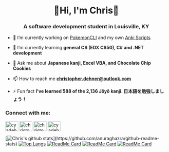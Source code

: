 <div class="main">
<h1 align="center">🌟Hi, I'm Chris🌟</h1>
<h3 align="center">A software development student in Louisville, KY</h3>

- 🔭 I’m currently working on [PokemonCLI](https://github.com/cyadehn/PokemonCLI) and my own [Anki Scripts](https://github.com/cyadehn/anki-scripts)

- 🌱 I’m currently learning **general CS (EDX CS50), C# and .NET development**

- 💬 Ask me about **Japanese kanji, Excel VBA, and Chocolate Chip Cookies**

- 📫 How to reach me **christopher.dehner@outlook.com**

- ⚡ Fun fact **I've learned 588 of the 2,136 Jōyō kanji. 日本語を勉強しましょう！**

<h3 align="left">Connect with me:</h3>
<p align="left">
<a href="https://twitter.com/cyadehn" target="blank"><img align="center" src="https://cdn.jsdelivr.net/npm/simple-icons@3.0.1/icons/twitter.svg" alt="cyadehn" height="30" width="40" /></a>
<a href="https://linkedin.com/in/christopherdehnerii" target="blank"><img align="center" src="https://cdn.jsdelivr.net/npm/simple-icons@3.0.1/icons/linkedin.svg" alt="christopherdehnerii" height="30" width="40" /></a>
<a href="https://fb.com/christopherdehnerii" target="blank"><img align="center" src="https://cdn.jsdelivr.net/npm/simple-icons@3.0.1/icons/facebook.svg" alt="christopherdehnerii" height="30" width="40" /></a>
<a href="https://instagram.com/cyadehn" target="blank"><img align="center" src="https://cdn.jsdelivr.net/npm/simple-icons@3.0.1/icons/instagram.svg" alt="cyadehn" height="30" width="40" /></a>
</p>

[![Chris's github stats](https://github-readme-stats.vercel.app/api?username=cyadehn&bg_color=30,FF1139,2497E6&title_color=fff&text_color=fff")](https://github.com/anuraghazra/github-readme-stats)
[![Top Langs](https://github-readme-stats.vercel.app/api/top-langs/?username=cyadehn&layout=compact)](https://github.com/anuraghazra/github-readme-stats)
[![ReadMe Card](https://github-readme-stats.vercel.app/api/pin/?username=cyadehn&repo=PokemonCLI)](https://github.com/cyadehn/PokemonCLI)
[![ReadMe Card](https://github-readme-stats.vercel.app/api/pin/?username=cyadehn&repo=anki-scripts)](https://github.com/cyadehn/anki-scripts)
[![ReadMe Card](https://github-readme-stats.vercel.app/api/pin/?username=cyadehn&repo=random-number-game)](https://github.com/cyadehn/random-number-game)

